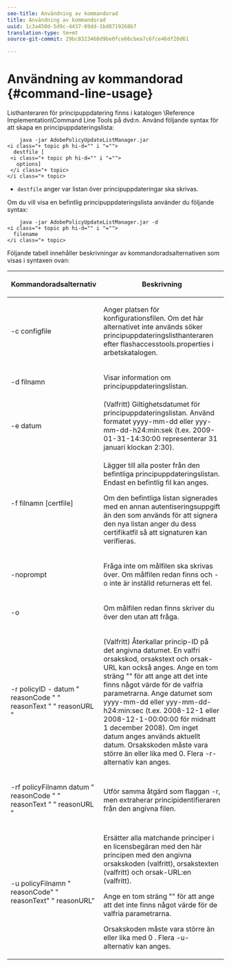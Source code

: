 ```yaml
---
seo-title: Användning av kommandorad
title: Användning av kommandorad
uuid: 1c3a450d-5d9c-4437-89dd-1bd8719268b7
translation-type: tm+mt
source-git-commit: 29bc8323460d9be0fce66cbea7c6fce46df20d61

---
```



# Användning av kommandorad {#command-line-usage}

Listhanteraren för principuppdatering finns i katalogen \Reference Implementation\Command Line Tools på dvd:n. Använd följande syntax för att skapa en principuppdateringslista:

```
    java -jar AdobePolicyUpdateListManager.jar  
<i class="+ topic ph hi-d="" i "="">
  destfile [ 
 <i class="+ topic ph hi-d="" i "="">
   options]  
 </i class="+ topic> 
</i class="+ topic>
```

* `destfile` anger var listan över principuppdateringar ska skrivas.

Om du vill visa en befintlig principuppdateringslista använder du följande syntax:

```
    java -jar AdobePolicyUpdateListManager.jar -d  
<i class="+ topic ph hi-d="" i "="">
  filename 
</i class="+ topic>
```

Följande tabell innehåller beskrivningar av kommandoradsalternativen som visas i syntaxen ovan:

<table frame="all" colsep="1" rowsep="1" class="+ topic/table adobe-d/table " id="table_ghb_jqy_n4"> 
 <thead class="- topic/thead "> 
  <tr rowsep="1" class="- topic/row "> 
   <th colname="1" class="- topic/entry entry"> <p class="- topic/p ">Kommandoradsalternativ </p> </th> 
   <th colname="2" class="- topic/entry entry"> <p class="- topic/p ">Beskrivning </p> </th> 
  </tr> 
 </thead>
 <tbody class="- topic/tbody "> 
  <tr rowsep="1" class="- topic/row "> 
   <td colname="1" class="- topic/entry "> <span class="+ topic/ph pr-d/codeph codeph"> -c configfile </span> </td> 
   <td colname="2" class="- topic/entry "> <p class="- topic/p ">Anger platsen för konfigurationsfilen. Om det här alternativet inte används söker principuppdateringslisthanteraren efter <span class="filepath"> flashaccesstools.properties </span> i arbetskatalogen. </p> </td> 
  </tr> 
  <tr rowsep="1" class="- topic/row "> 
   <td colname="1" class="- topic/entry "> <p class="- topic/p "> <span class="+ topic/ph pr-d/codeph codeph"> -d filnamn </span> </p> </td> 
   <td colname="2" class="- topic/entry "> <p class="- topic/p ">Visar information om principuppdateringslistan. </p> </td> 
  </tr> 
  <tr rowsep="1" class="- topic/row "> 
   <td colname="1" class="- topic/entry "> <span class="+ topic/ph pr-d/codeph codeph"> -e datum </span> </td> 
   <td colname="2" class="- topic/entry "> (Valfritt) Giltighetsdatumet för principuppdateringslistan. Använd formatet <span class="+ topic/ph pr-d/codeph codeph"> yyyy-mm-dd </span> eller <span class="+ topic/ph pr-d/codeph codeph"> yyy-mm-dd-h24:min:sek </span> (t.ex. 2009-01-31-14:30:00 representerar 31 januari klockan 2:30). </td> 
  </tr> 
  <tr rowsep="1" class="- topic/row "> 
   <td colname="1" class="- topic/entry "> <span class="+ topic/ph pr-d/codeph codeph"> -f filnamn [certfile] </span> </td> 
   <td colname="2" class="- topic/entry "> <p class="- topic/p ">Lägger till alla poster från den befintliga principuppdateringslistan. Endast en befintlig fil kan anges. </p> <p class="- topic/p ">Om den befintliga listan signerades med en annan autentiseringsuppgift än den som används för att signera den nya listan anger du dess certifikatfil så att signaturen kan verifieras. </p> </td> 
  </tr> 
  <tr rowsep="1" class="- topic/row "> 
   <td colname="1" class="- topic/entry "> <span class="+ topic/ph pr-d/codeph codeph"> -noprompt </span> </td> 
   <td colname="2" class="- topic/entry "> <p class="- topic/p ">Fråga inte om målfilen ska skrivas över. Om målfilen redan finns och <span class="codeph"> -o inte </span> är inställd returneras ett fel. </p> </td> 
  </tr> 
  <tr rowsep="1" class="- topic/row "> 
   <td colname="1" class="- topic/entry "> <span class="codeph"> -o </span> </td> 
   <td colname="2" class="- topic/entry "> <p class="- topic/p ">Om målfilen redan finns skriver du över den utan att fråga. </p> </td> 
  </tr> 
  <tr rowsep="1" class="- topic/row "> 
   <td colname="1" class="- topic/entry "> <span class="+ topic/ph pr-d/codeph codeph"> -r policyID </span> - <span class="+ topic/ph pr-d/codeph codeph"> datum </span> " <span class="+ topic/ph pr-d/codeph codeph"> reasonCode </span>" " <span class="+ topic/ph pr-d/codeph codeph"> reasonText </span>" " <span class="+ topic/ph pr-d/codeph codeph"> reasonURL </span>" </td> 
   <td colname="2" class="- topic/entry "> <p class="- topic/p ">(Valfritt) Återkallar princip-ID på det angivna datumet. En valfri orsakskod, orsakstext och orsak-URL kan också anges. Ange en tom sträng "" för att ange att det inte finns något värde för de valfria parametrarna. Ange datumet som <span class="+ topic/ph pr-d/codeph codeph"> yyyy-mm-dd </span> eller <span class="+ topic/ph pr-d/codeph codeph"> yyy-mm-dd-h24:min:sec </span> (t.ex. 2008-12-1 eller 2008-12-1-00:00:00 för midnatt 1 december 2008). Om inget datum anges används aktuellt datum. Orsakskoden måste vara större än eller lika med 0. Flera -r-alternativ kan anges. </p> </td> 
  </tr> 
  <tr rowsep="1" class="- topic/row "> 
   <td colname="1" class="- topic/entry "> <p class="- topic/p ">-rf <span class="+ topic/ph pr-d/codeph codeph"> policyFilnamn </span> <span class="+ topic/ph pr-d/codeph codeph"> datum </span> " <span class="+ topic/ph pr-d/codeph codeph"> reasonCode </span>" " <span class="+ topic/ph pr-d/codeph codeph"> reasonText </span>" " <span class="+ topic/ph pr-d/codeph codeph"> reasonURL </span>" </p> </td> 
   <td colname="2" class="- topic/entry "> <p class="- topic/p ">Utför samma åtgärd som flaggan -r, men extraherar principidentifieraren från den angivna filen. </p> </td> 
  </tr> 
  <tr rowsep="0" class="- topic/row "> 
   <td colname="1" class="- topic/entry "> <span class="codeph"> -u policyFilnamn " reasonCode" " reasonText" " reasonURL" </span> </td> 
   <td colname="2" class="- topic/entry "> <p>Ersätter alla matchande principer i en licensbegäran med den här principen med den angivna orsakskoden (valfritt), orsakstexten (valfritt) och orsak-URL:en (valfritt). </p> <p>Ange en tom sträng "" för att ange att det inte finns något värde för de valfria parametrarna. </p> <p>Orsakskoden måste vara större än eller lika med <span class="codeph"> 0 </span>. Flera <span class="codeph"> -u- </span> alternativ kan anges. </p> </td> 
  </tr> 
 </tbody> 
</table>

